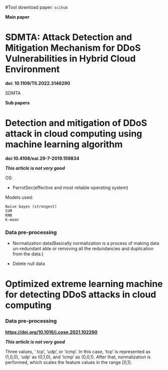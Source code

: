 #Tool download paper: ```scihub```

**Main paper**
# SDMTA: Attack Detection and Mitigation Mechanism for DDoS Vulnerabilities in Hybrid Cloud Environment

**doi: 10.1109/TII.2022.3146290**

SDMTA

**Sub papers**
# Detection and mitigation of DDoS attack in cloud computing using machine learning algorithm

**doi:10.4108/eai.29-7-2019.159834**

**_This article is not very good_**

OS:

+ ParrotSec(effective and most reliable operating system)

Models used:

```
Naive bayes (strongest)
SVM
KNN
K-mean
```
### Data pre-processing
+ Normalization data(Basically normalization is a process of making data un-redundant able or removing all the redundancies and duplication from the data.)

+ Delete null data

# Optimized extreme learning machine for detecting DDoS attacks in cloud computing

### Data pre-processing
**https://doi.org/10.1016/j.cose.2021.102260**

**_This article is not very good_**

Three values, ‘ tcp’, ‘udp’, or ‘icmp’. In this case, ‘tcp’ is represented as (1,0,0), ‘udp’ as (0,1,0), and ‘icmp’ as (0,0,1). After that, normalization is performed, which scales the feature values in the range [0,1].

